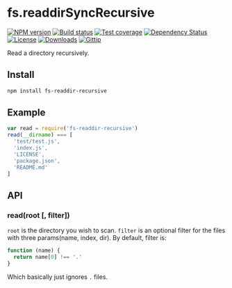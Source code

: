 # fs.readdirSyncRecursive

[![NPM version][npm-image]][npm-url]
[![Build status][travis-image]][travis-url]
[![Test coverage][coveralls-image]][coveralls-url]
[![Dependency Status][david-image]][david-url]
[![License][license-image]][license-url]
[![Downloads][downloads-image]][downloads-url]
[![Gittip][gittip-image]][gittip-url]

Read a directory recursively.

## Install

```bash
npm install fs-readdir-recursive
```

## Example

```js
var read = require('fs-readdir-recursive')
read(__dirname) === [
  'test/test.js',
  'index.js',
  'LICENSE',
  'package.json',
  'README.md'
]
```

## API

### read(root [, filter])

`root` is the directory you wish to scan. `filter` is an optional filter for the files with three params(name, index,
dir). By default, filter is:

```js
function (name) {
  return name[0] !== '.'
}
```

Which basically just ignores `.` files.

[npm-image]: https://img.shields.io/npm/v/fs-readdir-recursive.svg?style=flat-square

[npm-url]: https://npmjs.org/package/fs-readdir-recursive

[github-tag]: http://img.shields.io/github/tag/fs-utils/fs-readdir-recursive.svg?style=flat-square

[github-url]: https://github.com/fs-utils/fs-readdir-recursive/tags

[travis-image]: https://img.shields.io/travis/fs-utils/fs-readdir-recursive.svg?style=flat-square

[travis-url]: https://travis-ci.org/fs-utils/fs-readdir-recursive

[coveralls-image]: https://img.shields.io/coveralls/fs-utils/fs-readdir-recursive.svg?style=flat-square

[coveralls-url]: https://coveralls.io/r/fs-utils/fs-readdir-recursive

[david-image]: http://img.shields.io/david/fs-utils/fs-readdir-recursive.svg?style=flat-square

[david-url]: https://david-dm.org/fs-utils/fs-readdir-recursive

[license-image]: http://img.shields.io/npm/l/fs-readdir-recursive.svg?style=flat-square

[license-url]: LICENSE

[downloads-image]: http://img.shields.io/npm/dm/fs-readdir-recursive.svg?style=flat-square

[downloads-url]: https://npmjs.org/package/fs-readdir-recursive

[gittip-image]: https://img.shields.io/gratipay/jonathanong.svg?style=flat-square

[gittip-url]: https://gratipay.com/jonathanong/
